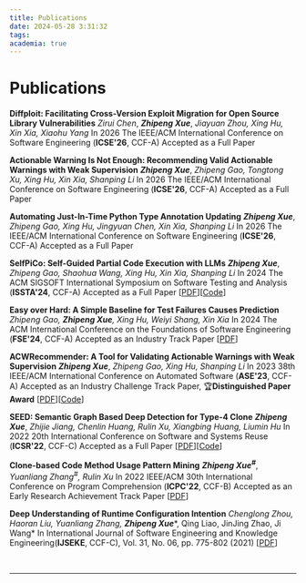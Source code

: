 ```yaml
---
title: Publications
date: 2024-05-28 3:31:32
tags:
academia: true
---
```

# Publications

**Diffploit: Facilitating Cross-Version Exploit Migration for Open Source Library Vulnerabilities**
*Zirui Chen*, ***Zhipeng Xue***, *Jiayuan Zhou, Xing Hu, Xin Xia, Xiaohu Yang*
In 2026 The IEEE/ACM International Conference on Software Engineering (**ICSE'26**, CCF-A)
Accepted as a Full Paper

**Actionable Warning Is Not Enough: Recommending Valid Actionable Warnings with Weak Supervision**
***Zhipeng Xue***, *Zhipeng Gao, Tongtong Xu, Xing Hu, Xin Xia, Shanping Li*
In 2026 The IEEE/ACM International Conference on Software Engineering (**ICSE'26**, CCF-A)
Accepted as a Full Paper

**Automating Just-In-Time Python Type Annotation Updating**
***Zhipeng Xue***, *Zhipeng Gao, Xing Hu, Jingyuan Chen, Xin Xia, Shanping Li*
In 2026 The IEEE/ACM International Conference on Software Engineering (**ICSE'26**, CCF-A)
Accepted as a Full Paper

**SelfPiCo: Self-Guided Partial Code Execution with LLMs**
***Zhipeng Xue***, *Zhipeng Gao, Shaohua Wang, Xing Hu, Xin Xia, Shanping Li*
In 2024 The ACM SIGSOFT International Symposium on Software Testing and Analysis (**ISSTA'24**, CCF-A)
Accepted as a Full Paper [[PDF](https://arxiv.org/abs/2407.16974)][[Code](https://zenodo.org/records/10401593)]

**Easy over Hard: A Simple Baseline for Test Failures Causes Prediction**
*Zhipeng Gao, ***Zhipeng Xue***, Xing Hu, Weiyi Shang, Xin Xia*
In 2024 The ACM International Conference on the Foundations of Software Engineering (**FSE'24**, CCF-A)
Accepted as an Industry Track Paper [[PDF](https://arxiv.org/pdf/2405.02922)]

**ACWRecommender: A Tool for Validating Actionable Warnings with Weak Supervision**
***Zhipeng Xue***, *Zhipeng Gao, Xing Hu, Shanping Li*
In 2023 38th IEEE/ACM International Conference on Automated Software (**ASE'23**, CCF-A)
Accepted as an Industry Challenge Track Paper, 🏆**Distinguished Paper Award** [[PDF](https://arxiv.org/pdf/2309.09721)][[Code](https://github.com/ZhipengXue97/AWRecommender)]

**SEED: Semantic Graph Based Deep Detection for Type-4 Clone**
***Zhipeng Xue***, *Zhijie Jiang, Chenlin Huang, Rulin Xu, Xiangbing Huang, Liumin Hu*
In 2022 20th International Conference on Software and Systems Reuse (**ICSR'22**, CCF-C)
Accepted as a Full Paper [[PDF](https://arxiv.org/pdf/2109.12079)][[Code](https://github.com/ZhipengXue97/SEED)]

**Clone-based Code Method Usage Pattern Mining**
***Zhipeng Xue<sup>#</sup>***, *Yuanliang Zhang<sup>#</sup>, Rulin Xu*
In 2022 IEEE/ACM 30th International Conference on Program Comprehension (**ICPC'22**, CCF-B)
Accepted as an Early Research Achievement Track Paper [[PDF](https://arxiv.org/pdf/2109.13099)]

**Deep Understanding of Runtime Configuration Intention**
*Chenglong Zhou, Haoran Liu, Yuanliang Zhang,* ***Zhipeng Xue****, Qing Liao, JinJing Zhao, Ji Wang*
In International Journal of Software Engineering and Knowledge Engineering(**IJSEKE**, CCF-C), Vol. 31, No. 06, pp. 775-802 (2021) [[PDF](https://www.worldscientific.com/doi/abs/10.1142/S0218194021500236)]

<br>

---